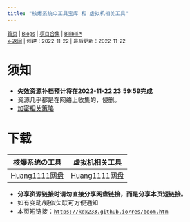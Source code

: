 ```yaml
---
title: "核爆系统の工具宝库 和 虚拟机相关工具"
---
```

<small><a href="/">首页</a> | <a href="/blogs">Blogs</a> | <a href="/Project">项目合集</a> | <a href="https://space.bilibili.com/1987247870">Bilibili↗</a><br><a href="../">←返回</a> |
 创建：2022-11-22 | 最后更新：2022-11-22</small><br>

# 须知
* **失效资源补档预计将在2022-11-22 23:59:59完成**
* 资源几乎都是在网络上收集的，侵删。
* [加密相关策略](/resource-share/rule)

# 下载

|核爆系统の工具|虚拟机相关工具|
|-|-|
|[Huang1111网盘](//pan.huang1111.cn/s/2Q4XTN)|[Huang1111网盘](//pan.huang1111.cn/s/3MWAum)|

* **分享资源链接时请勿直接分享网盘链接，而是分享本页短链接。**
* 如有变动/疑似失联可方便通知
* 本页短链接：[`https://kdx233.github.io/res/boom.htm`](https://kdx233.github.io/res/boom.htm)